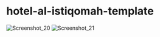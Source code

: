 # hotel-al-istiqomah-template

![Screenshot_20](https://user-images.githubusercontent.com/38512012/194867453-7f15be40-9537-44f1-8620-0749fa39bb2f.png)
![Screenshot_21](https://user-images.githubusercontent.com/38512012/194867510-a71f0c31-2b22-4571-9587-6b0977647803.png)



